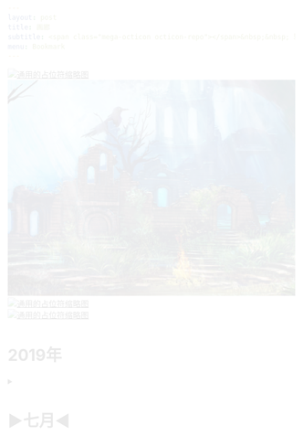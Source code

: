 ```yaml
---
layout: post
title: 画廊
subtitle: <span class="mega-octicon octicon-repo"></span>&nbsp;&nbsp; 雅俗共赏
menu: Bookmark
---
```




<div class="row">
<div class="col-sm-6 col-md-3">
<a href="#" class="thumbnail">
<img src="https://github.com/Atelier-Icelf/ImageDept/raw/master/Anime/Cirno_50921982.jpg"
alt="通用的占位符缩略图">
</a>
</div>
<div class="col-sm-6 col-md-3">
<a href="#" class="thumbnail">
<img src="https://raw.githubusercontent.com/Atelier-Icelf/ImageDept/master/Anime/FirelinkShrine.png"
alt="通用的占位符缩略图">
</a>
</div>
<div class="col-sm-6 col-md-3">
<a href="#" class="thumbnail">
<img src="https://raw.githubusercontent.com/Atelier-Icelf/ImageDept/master/Anime/JKx2.jpg"
alt="通用的占位符缩略图">
</a>
</div>
<div class="col-sm-6 col-md-3">
<a href="#" class="thumbnail">
<img src="https://github.com/Atelier-Icelf/ImageDept/raw/master/Anime/Nekomimi.png"
alt="通用的占位符缩略图">
</a>
</div>
</div>




# 2019年
<details>
  <summary><h1 style="font-size:200%">▶七月◀</h1></summary>

  <img src="https://github.com/Atelier-Icelf/ImageDept/raw/master/Anime/Cirno_50921982.jpg"  alt="湖上冰精" /> 
  <img src="https://raw.githubusercontent.com/Atelier-Icelf/ImageDept/master/Anime/FirelinkShrine.png"  alt="火鸡场" /> 
  <img src="https://raw.githubusercontent.com/Atelier-Icelf/ImageDept/master/Anime/JKx2.jpg"  alt="jkx2" /> 
  <img src="https://github.com/Atelier-Icelf/ImageDept/raw/master/Anime/Nekomimi.png"  alt="Nekomimi" /> 
  <img src="https://github.com/Atelier-Icelf/ImageDept/raw/master/Anime/MarianoAndTiara.png"  alt="MarianoAndTiara" /> 

<details>
  <summary><div class="text" style=" text-align:center;"><h1 style="font-size:150%">▶▶GKD◀◀</h1></div></summary>

  <img src="https://raw.githubusercontent.com/Atelier-Icelf/ImageDept/master/Anime/5ro/MarianoAndTiara_ero.png"  alt="MarianoAndTiara_ero" /> 
</details>
  
<details>
  <summary><div class="text" style=" text-align:center;"><h1 style="font-size:150%">▶▶GKD◀◀</h1></div></summary>

  <img src="https://raw.githubusercontent.com/Atelier-Icelf/ImageDept/master/Anime/5ro/yande.re%20257970%20bottomless%20breasts%20cum%20dress_shirt%20galette%20k-ko%20nadeshiko_futaba%20nipples%20no_bra%20onii-chan_sharing%20open_shirt.jpg"  alt="ero1" /> 
  <img src="https://raw.githubusercontent.com/Atelier-Icelf/ImageDept/master/Anime/5ro/yande.re%20257695%20partial_scan%20raw_scan.jpg"  alt="ero2" /> 
</details>
 
  <img src="https://raw.githubusercontent.com/Atelier-Icelf/ImageDept/master/images/Darksouls/Dark-Souls-3-Dark-Souls-%D1%84%D1%8D%D0%BD%D0%B4%D0%BE%D0%BC%D1%8B-crossover-3210995.png"  alt="ds3" /> 
  <img src="https://raw.githubusercontent.com/Atelier-Icelf/ImageDept/master/images/Darksouls/Anime-Silence-Girl-Kirisame-Marisa-Touhou-Project-3188943.png"  alt="ds3-2" /> 
  <img src="https://github.com/Atelier-Icelf/ImageDept/raw/master/images/Darksouls/%E5%86%B7%E5%86%BD%E8%B0%B7.png"  alt="冷冽谷" /> 
  
<details>
  <summary><div class="text" style=" text-align:center;"><h1 style="font-size:150%">▶▶Daisuke!◀◀</h1></div></summary>
  
  <img src="https://raw.githubusercontent.com/Atelier-Icelf/ImageDept/master/images/Others/daisuke.gif"  alt="daisuke" /> 
</details>

</details>



<script type="text/javascript"> 
    //图片放大  
    $("#outerdiv").hide();
    $(function(){  
    $("img").mouseover(function(){
        $(this).css("cursor","pointer");
    });

    $("img").click(function(){  
        var _this = $(this);//将当前的pimg元素作为_this传入函数    
        imgShow("#outerdiv", "#bigimg", _this);    
      });     
    });    

    function imgShow(outerdiv, bigimg, _this){  
        var src = _this.attr("src");//获取当前点击的pimg元素中的src属性    
        $('#outerdiv').attr('display','block');  
        $(bigimg).attr("src", src);//设置#bigimg元素的src属性    
         $(outerdiv).fadeIn("fast");  
        
    $(outerdiv).click(function(){//再次点击淡出消失弹出层    
        $(this).fadeOut("fast");    
    });    
</script>

<div id="outerdiv" style="text-align: center;position: fixed;z-index: 1000;top: 0;left: 0;
    width: 100%;height: 100%;background-color: rgba(255,255,255,.9);">
    <img id="bigimg" style="height: auto;width: 46.6325%;border: 0; 
        margin: auto;position: absolute;top: 0;bottom: 0;left: 0;right: 0;" src="" />
</div>




  


